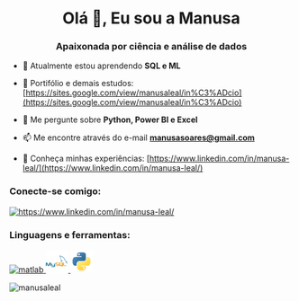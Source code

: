 <h1 align="center">Olá 👋, Eu sou a Manusa</h1>
<h3 align="center">Apaixonada por ciência e análise de dados</h3>

- 🌱 Atualmente estou aprendendo **SQL e ML**

- 📝 Portifólio e demais estudos: [https://sites.google.com/view/manusaleal/in%C3%ADcio](https://sites.google.com/view/manusaleal/in%C3%ADcio)

- 💬 Me pergunte sobre **Python, Power BI e Excel**

- 📫 Me encontre através do e-mail **manusasoares@gmail.com**

- 📄 Conheça minhas experiências: [https://www.linkedin.com/in/manusa-leal/](https://www.linkedin.com/in/manusa-leal/)

<h3 align="left">Conecte-se comigo:</h3>
<p align="left">
<a href="https://linkedin.com/in/https://www.linkedin.com/in/manusa-leal/" target="blank"><img align="center" src="https://raw.githubusercontent.com/rahuldkjain/github-profile-readme-generator/master/src/images/icons/Social/linked-in-alt.svg" alt="https://www.linkedin.com/in/manusa-leal/" height="30" width="40" /></a>
</p>

<h3 align="left">Linguagens e ferramentas:</h3>
<p  </a> <a href="https://www.mathworks.com/" target="_blank" rel="noreferrer"> <img src="https://upload.wikimedia.org/wikipedia/commons/2/21/Matlab_Logo.png" alt="matlab" width="40" height="40"/> </a> <a href="https://www.mysql.com/" target="_blank" rel="noreferrer"> <img src="https://raw.githubusercontent.com/devicons/devicon/master/icons/mysql/mysql-original-wordmark.svg" alt="mysql" width="40" height="40"/> </a> <a href="https://www.python.org" target="_blank" rel="noreferrer"> <img src="https://raw.githubusercontent.com/devicons/devicon/master/icons/python/python-original.svg" alt="python" width="40" height="40"/> </a> </p>

<p><img align="center" src="https://github-readme-stats.vercel.app/api/top-langs?username=manusaleal&show_icons=true&locale=en&layout=compact" alt="manusaleal" /></p>
